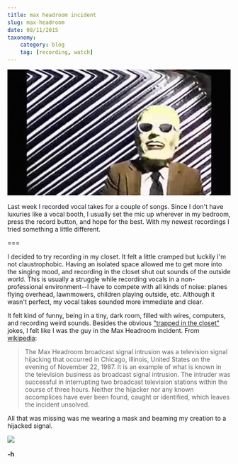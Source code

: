 ```yaml
---
title: max headroom incident
slug: max-headroom
date: 08/11/2015
taxonomy:
    category: blog
    tag: [recording, watch]
---
```


![](../20150811-max-headroom/max.jpg)

Last week I recorded vocal takes for a couple of songs. Since I don't have luxuries like a vocal booth, I usually set the mic up wherever in my bedroom, press the record button, and hope for the best. With my newest recordings I tried something a little different.

===

I decided to try recording in my closet. It felt a little cramped but luckily I'm not claustrophobic. Having an isolated space allowed me to get more into the singing mood, and recording in the closet shut out sounds of the outside world. This is usually a struggle while recording vocals in a non-professional environment--I have to compete with all kinds of noise: planes flying overhead, lawnmowers, children playing outside, etc. Although it wasn't perfect, my vocal takes sounded more immediate and clear.

It felt kind of funny, being in a tiny, dark room, filled with wires, computers, and recording weird sounds. Besides the obvious ["trapped in the closet"](http://southpark-zone.blogspot.com/2008/01/s9-trapped-in-closet.html) jokes, I felt like I was the guy in the Max Headroom incident. From [wikipedia](https://en.wikipedia.org/wiki/Max_Headroom_broadcast_signal_intrusion):
> The Max Headroom broadcast signal intrusion was a television signal hijacking that occurred in Chicago, Illinois, United States on the evening of November 22, 1987. It is an example of what is known in the television business as broadcast signal intrusion. The intruder was successful in interrupting two broadcast television stations within the course of three hours. Neither the hijacker nor any known accomplices have ever been found, caught or identified, which leaves the incident unsolved.

All that was missing was me wearing a mask and beaming my creation to a hijacked signal.

![](https://www.youtube.com/watch?v=tWdgAMYjYSs)

**-h**
